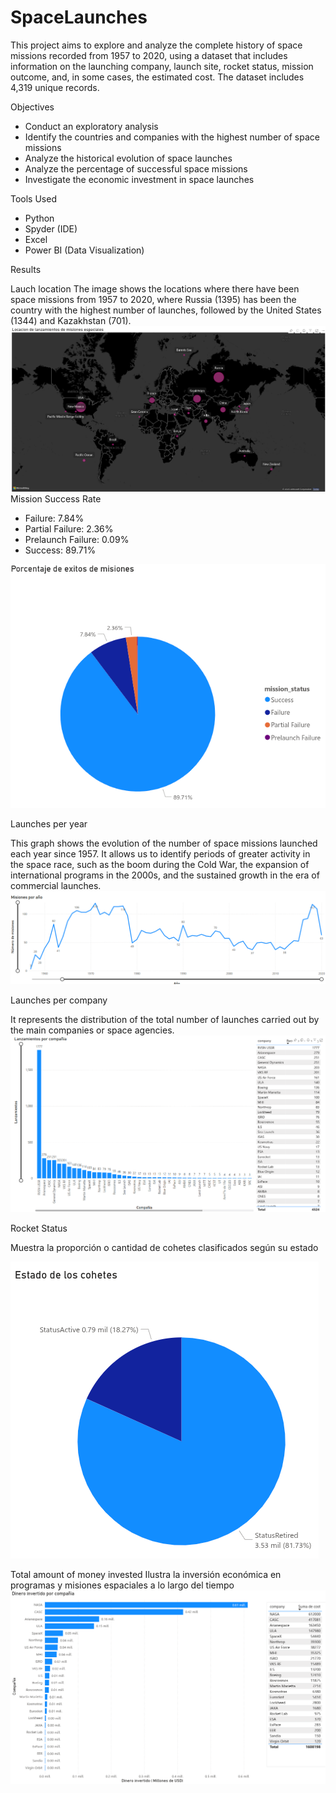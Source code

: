 # SpaceLaunches

This project aims to explore and analyze the complete history of space missions recorded from 1957 to 2020, using a dataset that includes information on the launching company, launch site, rocket status, mission outcome, and, in some cases, the estimated cost. The dataset includes 4,319 unique records.

Objectives

- Conduct an exploratory analysis
- Identify the countries and companies with the highest number of space missions
- Analyze the historical evolution of space launches
- Analyze the percentage of successful space missions
- Investigate the economic investment in space launches

Tools Used

- Python
- Spyder (IDE)
- Excel
- Power BI (Data Visualization)

Results

Lauch location
The image shows the locations where there have been space missions from 1957 to 2020, where Russia (1395) has been the country with the highest number of launches, followed by the United States (1344) and Kazakhstan (701).
![Locacion Misiones Espaciales](images/LocacionMisionesEspaciales.png)
Mission Success Rate

- Failure: 7.84%
- Partial Failure: 2.36%
- Prelaunch Failure: 0.09%
- Success: 89.71%

![Porcentaje de exito de las misiones](images/ExitoMisiones.png)

Launches per year

This graph shows the evolution of the number of space missions launched each year since 1957. It allows us to identify periods of greater activity in the space race, such as the boom during the Cold War, the expansion of international programs in the 2000s, and the sustained growth in the era of commercial launches.
![Misiones por año](images/Misionesxanio.png)

Launches per company

It represents the distribution of the total number of launches carried out by the main companies or space agencies.
![Lanzamientos por compañia](images/LanzamientosCompania.png)

Rocket Status

Muestra la proporción o cantidad de cohetes clasificados según su estado

![Estado de los cohetes](images/EstadoCohetes.png)

Total amount of money invested
Ilustra la inversión económica en programas y misiones espaciales a lo largo del tiempo
![Total dinero invertido](images/DineroInvertido.png)

